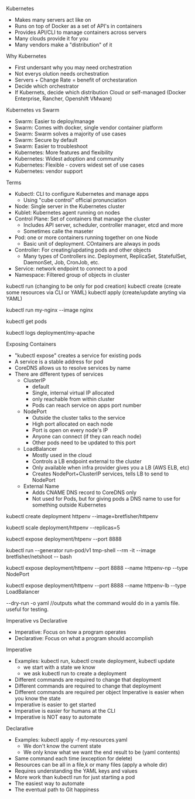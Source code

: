 Kubernetes
- Makes many servers act like on
- Runs on top of Docker as a set of API's in containers
- Provides API/CLI to manage containers across servers
- Many clouds provide it for you
- Many vendors make a "distribution" of it

Why Kubernetes
- First undersant why you may need orchestration
- Not everys olution needs orchestration
- Servers + Change Rate = benefit of orchestaration
- Decide which orchestrator
- If Kubernets, decide which distribution
    Cloud or self-managed (Docker Enterprise, Rancher, Openshift VMware)

Kubernetes vs Swarm
- Swarm: Easier to deploy/manage
- Swarm: Comes with docker, single vendor container platform
- Swarm: Swarm solves a majority of use cases
- Swarm: Secure by default
- Swarm: Easier to troubleshoot
- Kubernetes: More features and flexibility
- Kubernetes: Widest adoption and community
- Kubernetes: Flexible - covers widest set of use cases
- Kubernetes: vendor support

Terms
- Kubectl: CLI to configure Kubernetes and manage apps
    - Using "cube control" official pronunciation
- Node: Single server in the Kubernetes cluster
- Kublet: Kubernetes agent running on nodes
- Control Plane: Set of containers that manage the cluster
    - Includes API server, scheduler, controller manager, etcd and more
    - Sometimes calle the maseter
- Pod: one or more containers running together on one Node
    - Basic unit of deployment. COntainers are always in pods
- Controller: For creating/updating pods and other objects
    - Many types of Controllers inc. Deployment, ReplicaSet, StatefulSet, DaemonSet, Job, CronJob, etc. 
- Service: network endpoint to connect to a pod
- Namespace: Filtered group of objects in cluster

kubectl run (changing to be only for pod creation)
kubectl create (create some resources via CLI or YAML)
kubectl apply (create/update anyting via YAML)

kubectl run my-nginx --image nginx

kubectl get pods

kubectl logs deployment/my-apache

Exposing Containers
- "kubectl expose" creates a service for existing pods
- A service is a stable address for pod
- CoreDNS allows us to resolve services by name
- There are different types of services
    - ClusterIP
        - default
        - Single, internal virtual IP allocated
        - only reachable from within cluster
        - Pods can reach service on apps port number
    - NodePort
        - Outside the cluster talks to the service
        - High port allocated on each node
        - Port is open on every node's IP
        - Anyone can connect (if they can reach node)
        - Other pods need to be updated to this port
    - LoadBalancer
        - Mostly used in the cloud
        - Controls a LB endpoint external to the cluster
        - Only available when infra provider gives you a LB (AWS ELB, etc)
        - Creates NodePort+ClusterIP services, tells LB to send to NodePort
    - External Name
        - Adds CNAME DNS record to CoreDNS only
        - Not used for Pods, but for giving pods a DNS name to use for something outside Kubernetes

kubectl create deployment httpenv --image=bretfisher/httpenv

kubectl scale deployment/httpenv --replicas=5

kubectl expose deployment/htpenv --port 8888

kubectl run --generator run-pod/v1 tmp-shell --rm -it --image bretfisher/netshoot -- bash

kubectl expose deployment/httpenv --port 8888 --name httpenv-np --type NodePort

kubectl expose deployment/httpenv --port 8888 --name httpenv-lb --type LoadBalancer

--dry-run -o yaml //outputs what the command would do in a yamls file. useful for testing.  

Imperative vs Declarative
- Imperative: Focus on how a program operates
- Declarative: Focus on what a program should accomplish

Imperative
- Examples: kubectl run, kubectl create deployment, kubectl update
    - we start with a state we know
    - we ask kubectl run to create a deployment
- Different commands are required to change that deployment
- Different commands are required to change that deployment
- Different commands are required per object
Imperative is easier when you know the state
- Imperative is easier to get started
- Imperative is easier for humans at the CLI
- Imperative is NOT easy to automate

Declarative
- Examples: kubectl apply -f my-resources.yaml
    - We don't know the current state
    - We only know what we want the end result to be (yaml contents)
- Same command each time (exception for delete)
- Resources can be all in a file,k or many files (apply a whole dir)
- Requires understanding the YAML keys and values
- More work than kubectl run for just starting a pod
- The easiest way to automate
- The eventual path to Git happiness